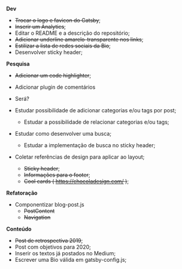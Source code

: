**Dev**

- ~~Trocar o logo e favicon do Gatsby~~;
- ~~Inserir um Analytics~~;
- Editar o README e a descrição do repositório;
- ~~Adicionar underline amarelo-transparente nos links~~;
- ~~Estilizar a lista de redes sociais da Bio~~;
- Desenvolver sticky header;

**Pesquisa**

- ~~Adicionar um code highlighter~~;

- Adicionar plugin de comentários
 - Será?
 
- Estudar possibilidade de adicionar categorias e/ou tags por post;
  - Estudar a possibilidade de relacionar categorias e/ou tags;

- Estudar como desenvolver uma busca;
  - Estudar a implementação de busca no sticky header;
  
- Coletar referências de design para aplicar ao layout;
  - ~~Sticky header~~;
  - ~~Informações para o footer~~;
  - ~~Cool cards ( https://chocoladesign.com/ )~~;


**Refatoração**
  
- Componentizar blog-post.js
  - ~~PostContent~~
  - ~~Navigation~~


**Conteúdo**

- ~~Post de retrospectiva 2019~~;
- Post com objetivos para 2020;
- Inserir os textos já postados no Medium;
- Escrever uma Bio válida em gatsby-config.js;
